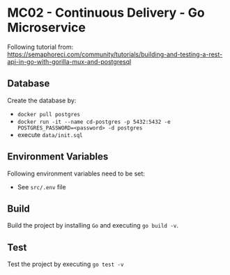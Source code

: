 # MC02 - Continuous Delivery - Go Microservice
Following tutorial from: https://semaphoreci.com/community/tutorials/building-and-testing-a-rest-api-in-go-with-gorilla-mux-and-postgresql

## Database
Create the database by:
* `docker pull postgres`
* `docker run -it --name cd-postgres -p 5432:5432 -e POSTGRES_PASSWORD=<password> -d postgres`
* execute `data/init.sql`

## Environment Variables
Following environment variables need to be set:
* See `src/.env` file

## Build
Build the project by installing `Go` and executing `go build -v`.

## Test
Test the project by executing `go test -v`
